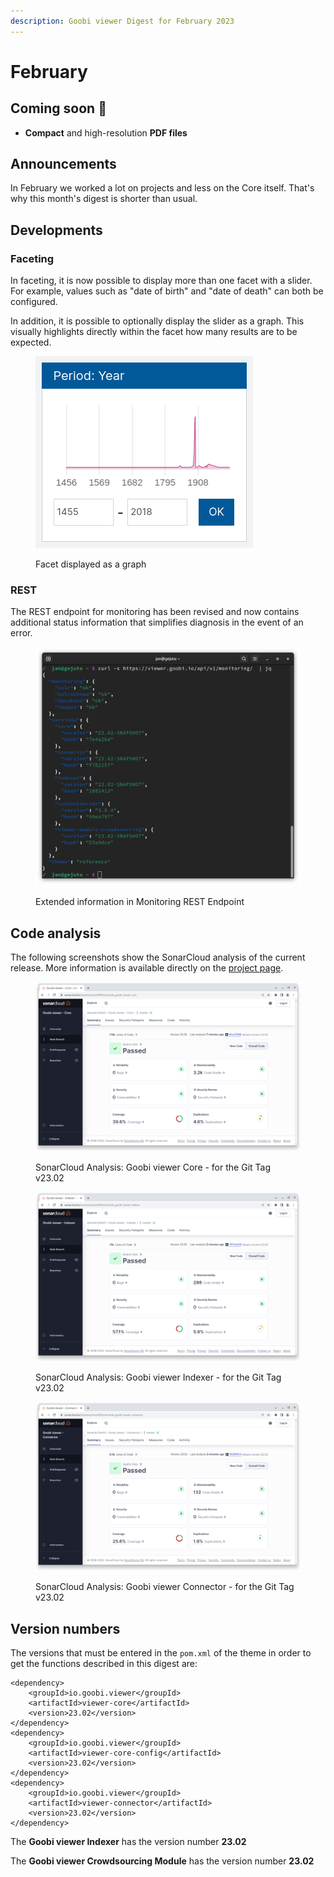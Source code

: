 ```yaml
---
description: Goobi viewer Digest for February 2023
---
```


# February

## Coming soon :rocket:&#x20;

* **Compact** and high-resolution **PDF files**

## Announcements

In February we worked a lot on projects and less on the Core itself. That's why this month's digest is shorter than usual.

## Developments

### Faceting&#x20;

In faceting, it is now possible to display more than one facet with a slider. For example, values such as "date of birth" and "date of death" can both be configured.&#x20;

In addition, it is possible to optionally display the slider as a graph. This visually highlights directly within the facet how many results are to be expected.

<figure><img src="../.gitbook/assets/23.02_EN_search-facet-graph.png" alt=""><figcaption><p>Facet displayed as a graph</p></figcaption></figure>

### REST

The REST endpoint for monitoring has been revised and now contains additional status information that simplifies diagnosis in the event of an error.

<figure><img src="../.gitbook/assets/23.02_rest-monitoring.png" alt=""><figcaption><p>Extended information in Monitoring REST Endpoint</p></figcaption></figure>

## Code analysis

The following screenshots show the SonarCloud analysis of the current release. More information is available directly on the [project page](https://sonarcloud.io/organizations/intranda/projects).

<figure><img src="../.gitbook/assets/23.02_sonar_core.png" alt=""><figcaption><p>SonarCloud Analysis: Goobi viewer Core - for the Git Tag v23.02</p></figcaption></figure>

<figure><img src="../.gitbook/assets/23.02_sonar_indexer.png" alt=""><figcaption><p>SonarCloud Analysis: Goobi viewer Indexer - for the Git Tag v23.02</p></figcaption></figure>

<figure><img src="../.gitbook/assets/23.02_sonar_connector.png" alt=""><figcaption><p>SonarCloud Analysis: Goobi viewer Connector - for the Git Tag v23.02</p></figcaption></figure>

## Version numbers&#x20;

The versions that must be entered in the `pom.xml` of the theme in order to get the functions described in this digest are:

```markup
<dependency>
    <groupId>io.goobi.viewer</groupId>
    <artifactId>viewer-core</artifactId>
    <version>23.02</version>
</dependency>
<dependency>
    <groupId>io.goobi.viewer</groupId>
    <artifactId>viewer-core-config</artifactId>
    <version>23.02</version>
</dependency>
<dependency>
    <groupId>io.goobi.viewer</groupId>
    <artifactId>viewer-connector</artifactId>
    <version>23.02</version>
</dependency>
```

The **Goobi viewer Indexer** has the version number **23.02**

The **Goobi viewer Crowdsourcing Module** has the version number **23.02**

